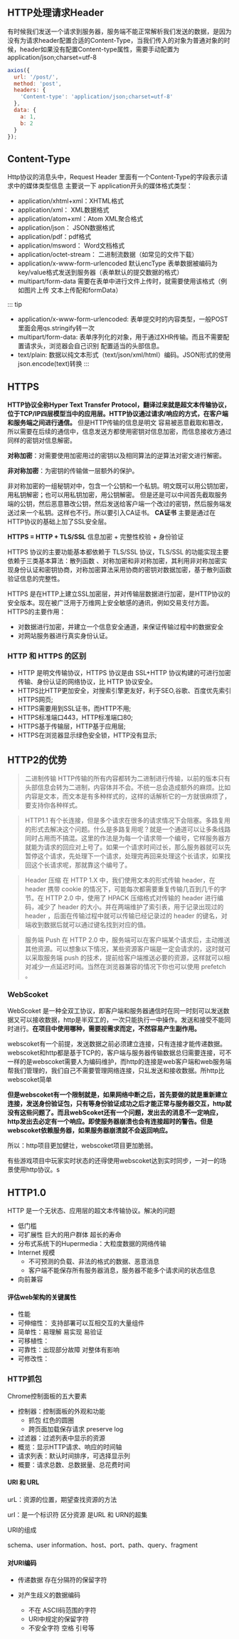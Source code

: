 

## HTTP处理请求Header
有时候我们发送一个请求到服务器，服务端不能正常解析我们发送的数据，是因为没有为请求header配置合适的Content-Type，当我们传入的对象为普通对象的时候，header如果没有配置Content-type属性，需要手动配置为 application/json;charset=utf-8

```javascript
axios({
  url: '/post/',
  method: 'post',
  headers: {
    'Content-type': 'application/json;charset=utf-8'
  },
  data: {
    a: 1,
    b: 2
  }
});
```

## Content-Type

Http协议的消息头中，Request Header 里面有一个Content-Type的字段表示请求中的媒体类型信息
主要说一下 application开头的媒体格式类型：

* application/xhtml+xml：XHTML格式 
* application/xml： XML数据格式
* application/atom+xml：Atom XML聚合格式    
* application/json： JSON数据格式
* application/pdf：pdf格式  
* application/msword： Word文档格式
* application/octet-stream： 二进制流数据（如常见的文件下载）
* application/x-www-form-urlencoded 默认encType 表单数据被编码为 key/value格式发送到服务器（表单默认的提交数据的格式）
* multipart/form-data 需要在表单中进行文件上传时，就需要使用该格式（例如图片上传 文本上传配和formData）

::: tip
  * application/x-www-form-urlencoded: 表单提交时的内容类型，一般POST里面会用qs.stringify转一次
  * multipart/form-data: 表单序列化的对象，用于通过XHR传输。而且不需要配置请求头，浏览器会自己识别 配置适当的头部信息。  
  * text/plain: 数据以纯文本形式（text/json/xml/html）编码。JSON形式的使用json.encode(text)转换
:::

## HTTPS
 **HTTP协议全称Hyper Text Transfer Protocol，翻译过来就是超文本传输协议，位于TCP/IP四层模型当中的应用层。HTTP协议通过请求/响应的方式，在客户端和服务端之间进行通信。** 
但是HTTP传输的信息是明文 容易被恶意截取和篡改，所以需要在后续的通信中，信息发送方都使用密钥对信息加密，而信息接收方通过同样的密钥对信息解密。

**对称加密**：对需要使用加密用过的密钥以及相同算法的逆算法对密文进行解密。

**非对称加密**：为密钥的传输做一层额外的保护。

非对称加密的一组秘钥对中，包含一个公钥和一个私钥。明文既可以用公钥加密，用私钥解密；也可以用私钥加密，用公钥解密。
但是还是可以中间首先截取服务端的公钥，然后恶意篡改公钥，然后发送给客户端一个改过的密钥，然后服务端发送过来一个私钥。这样也不行。所以要引入CA证书。
**CA证书**
主要是通过在HTTP协议的基础上加了SSL安全层。

**HTTPS = HTTP + TLS/SSL**   信息加密 + 完整性校验 + 身份验证

HTTPS 协议的主要功能基本都依赖于 TLS/SSL 协议，TLS/SSL 的功能实现主要依赖于三类基本算法：散列函数 、对称加密和非对称加密，其利用非对称加密实现身份认证和密钥协商，对称加密算法采用协商的密钥对数据加密，基于散列函数验证信息的完整性。

HTTPS 是在HTTP上建立SSL加密层，并对传输层数据进行加密，是HTTP协议的安全版本。现在被广泛用于万维网上安全敏感的通讯，例如交易支付方面。
HTTPS的主要作用：
* 对数据进行加密，并建立一个信息安全通道，来保证传输过程中的数据安全
* 对网站服务器进行真实身份认证。


### HTTP 和 HTTPS 的区别

* HTTP 是明文传输协议，HTTPS 协议是由 SSL+HTTP 协议构建的可进行加密传输、身份认证的网络协议，比 HTTP 协议安全。
* HTTPS比HTTP更加安全，对搜索引擎更友好，利于SEO,谷歌、百度优先索引HTTPS网页;
* HTTPS需要用到SSL证书，而HTTP不用;
* HTTPS标准端口443，HTTP标准端口80;
* HTTPS基于传输层，HTTP基于应用层;
* HTTPS在浏览器显示绿色安全锁，HTTP没有显示;


## HTTP2的优势

> 二进制传输 HTTP传输的所有内容都转为二进制进行传输，以前的版本只有头部信息会转为二进制，内容体并不会。不统一总会造成额外的麻烦。比如内容是文本，而文本是有多种样式的，这样的话解析它的一方就很麻烦了，要支持你各种样式。

> HTTP1.1 有个长连接，但是多个请求在很多的请求情况下会阻塞。多路复用的形式去解决这个问题。什么是多路复用呢？就是一个通道可以让多条线路同时占用而不搞混。这里的作法是为每一个请求带一个编号，它样服务器方就能为请求的回应对上号了。如果一个请求时间过长，那么服务器就可以先暂停这个请求，先处理下一个请求，处理完再回来处理这个长请求，如果找回这个长请求呢，那就靠这个编号了。

> Header 压缩  在 HTTP 1.X 中，我们使用文本的形式传输 header，在 header 携带 cookie 的情况下，可能每次都需要重复传输几百到几千的字节。在 HTTP 2.0 中，使用了 HPACK 压缩格式对传输的 header 进行编码，减少了 header 的大小。并在两端维护了索引表，用于记录出现过的 header ，后面在传输过程中就可以传输已经记录过的 header 的键名，对端收到数据后就可以通过键名找到对应的值。

> 服务端 Push 在 HTTP 2.0 中，服务端可以在客户端某个请求后，主动推送其他资源。可以想象以下情况，某些资源客户端是一定会请求的，这时就可以采取服务端 push 的技术，提前给客户端推送必要的资源，这样就可以相对减少一点延迟时间。当然在浏览器兼容的情况下你也可以使用 prefetch 。







### WebScoket

WebScoket 是一种全双工协议，即客户端和服务器通信时在同一时刻可以发送数据又可以接收数据，http是半双工的，一次只能执行一中操作。发送和接受不能同时进行。**在项目中使用哪种，需要视需求而定，不然容易产生副作用。**



webscoket有一个前提，发送数据之前必须建立连接，只有连接才能传递数据。webscoket和http都是基于TCP的，客户端与服务器传输数据总归需要连接，可不一样的是webscoket需要人为编码维护，而http的连接是web客户端和web服务端帮我们管理的，我们自己不需要管理网络连接，只乣发送和接收数据。所http比webscoket简单



**但是webscoket有一个限制就是，如果网络中断之后，首先要做的就是重新建立连接，发送身份验证包，只有等身份验证成功之后才能正常与服务器交互，http就没有这些问题了。而且webScoket还有一个问题，发出去的消息不一定响应，http发出去必定有一个响应。即使服务器崩溃也会有连接超时的警告。但是webscoket依赖服务器，如果服务器崩溃就不会返回响应。**



所以：http项目更加健壮，webscoket项目更加脆弱。

有些游戏项目中玩家实时状态的还得使用webscoket达到实时同步，一对一的场景使用http协议。s



## HTTP1.0

HTTP 是一个无状态、应用层的超文本传输协议。解决的问题



* 低门槛
* 可扩展性 巨大的用户群体 超长的寿命
* 分布式系统下的Hupermedia：大粒度数据的网络传输
* Internet 规模
  * 不可预测的负载、非法的格式的数据、恶意消息
  * 客户端不能保存所有服务器消息，服务器不能多个请求间的状态信息
* 向前兼容



#### 评估web架构的关键属性

* 性能
* 可伸缩性： 支持部署可以互相交互的大量组件
* 简单性：易理解 易实现 易验证
* 可移植性：
* 可靠性：出现部分故障 对整体有影响
* 可修改性：







### HTTP抓包

Chrome控制面板的五大要素

* 控制器：控制面板的外观和功能
  * 抓包 红色的圆圈
  * 跨页面加载保存请求 preserve log
* 过滤器：过滤列表中显示的资源
* 概览：显示HTTP请求、响应的时间轴
* 请求列表：默认时间排序，可选择显示列
* 概要：请求总数、总数据量、总花费时间



#### URI 和 URL

urL：资源的位置，期望查找资源的方法

urI：是一个标识符 区分资源 是URL 和 URN的超集



URI的组成

schema、user information、host、port、path、query、fragment



#### 对URI编码

* 传递数据 存在分隔符的保留字符

* 对产生歧义的数据编码

  * 不在 ASCII码范围的字符
  * URI中规定的保留字符
  * 不安全字符 空格 引号等

  